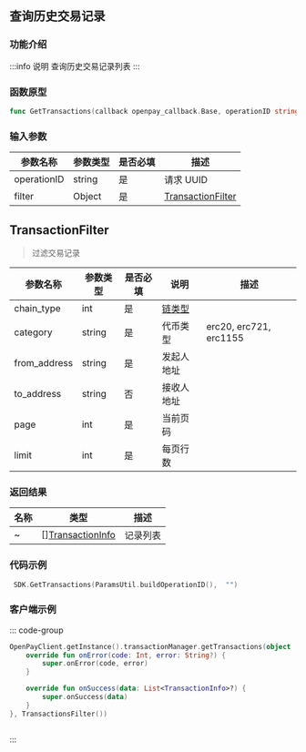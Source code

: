 ## 查询历史交易记录

### 功能介绍

:::info 说明
查询历史交易记录列表
:::

### 函数原型

```go showLineNumbers
func GetTransactions(callback openpay_callback.Base, operationID string, filter TransactionFilter)
```

### 输入参数

| 参数名称    | 参数类型 | 是否必填 | 描述                  |
| ----------- | -------- | -------- | --------------------- |
| operationID | string   | 是       | 请求 UUID             |
| filter      | Object   | 是       | [TransactionFilter]() |

## TransactionFilter

> 过滤交易记录

| 参数名称     | 参数类型 | 是否必填 | 说明                                | 描述                   |
| ------------ | -------- | -------- | ----------------------------------- | ---------------------- |
| chain_type   | int      | 是       | [链类型](/common/enum.md#chaintype) |                        |
| category     | string   | 是       | 代币类型                            | erc20, erc721, erc1155 |
| from_address | string   | 是       | 发起人地址                          |                        |
| to_address   | string   | 否       | 接收人地址                          |                        |
| page         | int      | 是       | 当前页码                            |                        |
| limit        | int      | 是       | 每页行数                            |                        |

### 返回结果

| 名称 | 类型                                                   | 描述     |
| ---- | ------------------------------------------------------ | -------- |
| ~    | [][TransactionInfo](/common/entity.md#transactioninfo) | 记录列表 |

### 代码示例

```go showLineNumbers
 SDK.GetTransactions(ParamsUtil.buildOperationID(),  "")
```

### 客户端示例

::: code-group

```kotlin [Android]
OpenPayClient.getInstance().transactionManager.getTransactions(object : OnBase<List<TransactionInfo>> {
    override fun onError(code: Int, error: String?) {
        super.onError(code, error)
    }

    override fun onSuccess(data: List<TransactionInfo>?) {
        super.onSuccess(data)
    }
}, TransactionsFilter())
```

```sh [Ios]

```

:::
